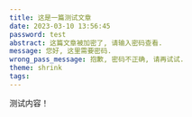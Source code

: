 ```yaml
---
title: 这是一篇测试文章
date: 2023-03-10 13:56:45
password: test
abstract: 这篇文章被加密了, 请输入密码查看.
message: 您好, 这里需要密码.
wrong_pass_message: 抱歉, 密码不正确, 请再试试.
theme: shrink
tags:
---
```


测试内容！

